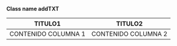 
**Class name addTXT**

| TITULO1| TITULO2|
| ----- | ---- |
| CONTENIDO COLUMNA 1 | CONTENIDO COLUMNA 2 |

